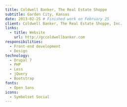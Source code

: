 ```yaml
---
title: Coldwell Banker, The Real Estate Shoppe
subtitle: Garden City, Kansas
date: 2013-02-25 # Finished work on February 25
client: Coldwell Banker, The Real Estate Shoppe, Inc.
links:
  - title: Website
    url: http://gccoldwellbanker.com
responsibilities:
  - Front-end development
  - Design
technology:
  - Drupal 7
  - PHP
  - Less
  - jQuery
  - Bootstrap
fonts:
  - Open Sans
icons:
  - Symbolset Social
---
```


